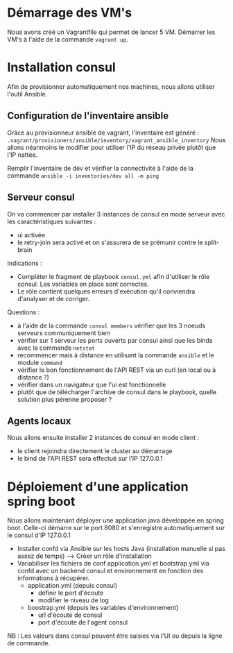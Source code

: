 # Démarrage des VM's
Nous avons créé un Vagrantfile qui permet de lancer 5 VM.
Démarrer les VM's à l'aide de la commande ```vagrant up```.


# Installation consul
Afin de provisionner automatiquement nos machines, nous allons utiliser l'outil Ansible.

## Configuration de l'inventaire ansible
Grâce au provisionneur ansible de vagrant, l'inventaire est généré : ```.vagrant/provisioners/ansible/inventory/vagrant_ansible_inventory```
Nous allons néanmoins le modifier pour utiliser l'IP du réseau privée plutôt que l'IP nattée.

Remplir l'inventaire de dév et vérifier la connectivité à l'aide de la commande ```ansible -i inventories/dev all -m ping```


## Serveur consul
On va commencer par installer 3 instances de consul en mode serveur avec les caractéristiques suivantes :
* ui activée 
* le retry-join sera activé et on s'assurera de se prémunir contre le split-brain

Indications :
* Compléter le fragment de playbook ```consul.yml``` afin d'utiliser le rôle consul. Les variables en place sont correctes.
* Le rôle contient quelques erreurs d'exécution qu'il conviendra d'analyser et de corriger. 

Questions :
* à l'aide de la commande ```consul members``` vérifier que les 3 noeuds serveurs communiquement bien
* vérifier sur 1 serveur les ports ouverts par consul ainsi que les binds avec la commande ```netstat```
* recommencer mais à distance en utilisant la commande ```ansible``` et le module ```command```
* vérifier le bon fonctionnement de l'API REST via un curl (en local ou à distance ?)
* vérifier dans un navigateur que l'ui est fonctionnelle
* plutôt que de télécharger l'archive de consul dans le playbook, quelle solution plus pérenne proposer ?

## Agents locaux
Nous allons ensuite installer 2 instances de consul en mode client :
* le client rejoindra directement le cluster au démarrage
* le bind de l'API REST sera effectué sur l'IP 127.0.0.1


# Déploiement d'une application spring boot
Nous allons maintenant déployer une application java développée en spring boot. 
Celle-ci démarre sur le port 8080 et s'enregistre automatiquement sur le consul d'IP 127.0.0.1

* Installer confd via Ansible sur les hosts Java (installation manuelle si pas assez de temps)
  --> Créer un rôle d'installation
* Variabiliser les fichiers de conf application.yml et bootstrap.yml via confd avec un backend consul et environnement en fonction des informations à récupérer.
  * application.yml (depuis consul)
    * définir le port d'écoute
    * modifier le niveau de log
  * boostrap.yml (depuis les variables d'environnement)
    * url d'écoute de consul
    * port d'écoute de l'agent consul

NB : Les valeurs dans consul peuvent être saisies via l'UI ou depuis la ligne de commande.

